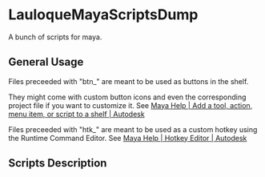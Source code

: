 # LauloqueMayaScriptsDump

A bunch of scripts for maya.



## General Usage

Files preceeded with "btn_" are meant to be used as buttons in the shelf.  

They might come with custom button icons and even the corresponding project file if you want to customize it. See [Maya Help | Add a tool, action, menu item, or script to a shelf | Autodesk](https://help.autodesk.com/view/MAYAUL/2023/ENU/?guid=GUID-C693E884-F81A-4858-B5D6-3856EB8F394E)

Files preceeded with "htk_" are meant to be used as a custom hotkey using the Runtime Command Editor. See [Maya Help | Hotkey Editor | Autodesk](https://help.autodesk.com/view/MAYAUL/2023/ENU/?guid=GUID-36D24C0F-19E4-411E-8CA9-DB7B64C3E6EA)

## Scripts Description
